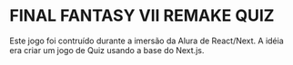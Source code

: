 # FINAL FANTASY VII REMAKE QUIZ

Este jogo foi contruído durante a imersão da Alura de React/Next. A idéia era criar um jogo de Quiz usando a base do Next.js. 

